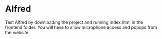 # Alfred
Test Alfred by downloading the project and running index.html in the frontend folder.
You will have to allow microphone access and popups from the website
